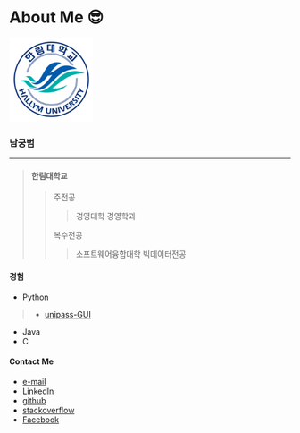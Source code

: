 # About Me 😎

<img src=hallym.png height=150 width=150>

### 남궁범

---

> #### 한림대학교 
>> 주전공
>>> 경영대학 경영학과
>>> 
>> 복수전공
>> 
>>> 소프트웨어융합대학 빅데이터전공

#### 경험
+ Python
> * [unipass-GUI]
+ Java
+ C

#### Contact Me
* [e-mail]
* [LinkedIn]
* [github]
* [stackoverflow]
* [Facebook]

[e-mail]:tombeom@naver.com
[LinkedIn]:https://kr.linkedin.com/
[github]:https://github.com/tombeom
[unipass-GUI]: https://github.com/tombeom/unipass-GUI
[stackoverflow]:https://stackoverflow.com
[Facebook]:https://www.facebook.com/tombeom/
